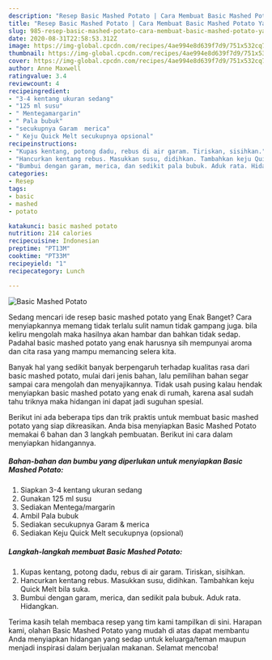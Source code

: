```yaml
---
description: "Resep Basic Mashed Potato | Cara Membuat Basic Mashed Potato Yang Mudah Dan Praktis"
title: "Resep Basic Mashed Potato | Cara Membuat Basic Mashed Potato Yang Mudah Dan Praktis"
slug: 985-resep-basic-mashed-potato-cara-membuat-basic-mashed-potato-yang-mudah-dan-praktis
date: 2020-08-31T22:58:53.312Z
image: https://img-global.cpcdn.com/recipes/4ae994e8d639f7d9/751x532cq70/basic-mashed-potato-foto-resep-utama.jpg
thumbnail: https://img-global.cpcdn.com/recipes/4ae994e8d639f7d9/751x532cq70/basic-mashed-potato-foto-resep-utama.jpg
cover: https://img-global.cpcdn.com/recipes/4ae994e8d639f7d9/751x532cq70/basic-mashed-potato-foto-resep-utama.jpg
author: Anne Maxwell
ratingvalue: 3.4
reviewcount: 4
recipeingredient:
- "3-4 kentang ukuran sedang"
- "125 ml susu"
- " Mentegamargarin"
- " Pala bubuk"
- "secukupnya Garam  merica"
- " Keju Quick Melt secukupnya opsional"
recipeinstructions:
- "Kupas kentang, potong dadu, rebus di air garam. Tiriskan, sisihkan."
- "Hancurkan kentang rebus. Masukkan susu, didihkan. Tambahkan keju Quick Melt bila suka."
- "Bumbui dengan garam, merica, dan sedikit pala bubuk. Aduk rata. Hidangkan."
categories:
- Resep
tags:
- basic
- mashed
- potato

katakunci: basic mashed potato 
nutrition: 214 calories
recipecuisine: Indonesian
preptime: "PT13M"
cooktime: "PT33M"
recipeyield: "1"
recipecategory: Lunch

---
```



![Basic Mashed Potato](https://img-global.cpcdn.com/recipes/4ae994e8d639f7d9/751x532cq70/basic-mashed-potato-foto-resep-utama.jpg)

Sedang mencari ide resep basic mashed potato yang Enak Banget? Cara menyiapkannya memang tidak terlalu sulit namun tidak gampang juga. bila keliru mengolah maka hasilnya akan hambar dan bahkan tidak sedap. Padahal basic mashed potato yang enak harusnya sih mempunyai aroma dan cita rasa yang mampu memancing selera kita.



Banyak hal yang sedikit banyak berpengaruh terhadap kualitas rasa dari basic mashed potato, mulai dari jenis bahan, lalu pemilihan bahan segar sampai cara mengolah dan menyajikannya. Tidak usah pusing kalau hendak menyiapkan basic mashed potato yang enak di rumah, karena asal sudah tahu triknya maka hidangan ini dapat jadi suguhan spesial.


Berikut ini ada beberapa tips dan trik praktis untuk membuat basic mashed potato yang siap dikreasikan. Anda bisa menyiapkan Basic Mashed Potato memakai 6 bahan dan 3 langkah pembuatan. Berikut ini cara dalam menyiapkan hidangannya.

<!--inarticleads1-->

##### Bahan-bahan dan bumbu yang diperlukan untuk menyiapkan Basic Mashed Potato:

1. Siapkan 3-4 kentang ukuran sedang
1. Gunakan 125 ml susu
1. Sediakan  Mentega/margarin
1. Ambil  Pala bubuk
1. Sediakan secukupnya Garam &amp; merica
1. Sediakan  Keju Quick Melt secukupnya (opsional)




<!--inarticleads2-->

##### Langkah-langkah membuat Basic Mashed Potato:

1. Kupas kentang, potong dadu, rebus di air garam. Tiriskan, sisihkan.
1. Hancurkan kentang rebus. Masukkan susu, didihkan. Tambahkan keju Quick Melt bila suka.
1. Bumbui dengan garam, merica, dan sedikit pala bubuk. Aduk rata. Hidangkan.




Terima kasih telah membaca resep yang tim kami tampilkan di sini. Harapan kami, olahan Basic Mashed Potato yang mudah di atas dapat membantu Anda menyiapkan hidangan yang sedap untuk keluarga/teman maupun menjadi inspirasi dalam berjualan makanan. Selamat mencoba!
